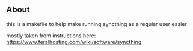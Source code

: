 ## About
this is a makefile to help make running syncthing as a regular user easier

mostly taken from instructions here: https://www.feralhosting.com/wiki/software/syncthing
